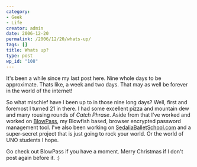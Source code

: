```yaml
---
category:
- Geek
- Life
creator: admin
date: 2006-12-20
permalink: /2006/12/20/whats-up/
tags: []
title: Whats up?
type: post
wp_id: "108"
---
```


It's been a while since my last post here.  Nine whole days to be approximate.  Thats like, a week and two days.  That may as well be forever in the world of the internet!

So what mischief have I been up to in those nine long days?  Well, first and foremost I turned 21 in there.  I had some excellent pizza and mountain dew and many rousing rounds of _Catch Phrase_. Aside from that I've worked and worked on [BlowPass](https://static.velvetcache.org/projects/blowpass/), my Blowfish based, browser encrypted password management tool.  I've also been working on [SedaliaBalletSchool.com](http://www.sedaliaballetschool.com) and a super-secret project that is just going to rock your world.  Or the world of UNO students I hope.

Go check out BlowPass if you have a moment.  Merry Christmas if I don't post again before it. :)
